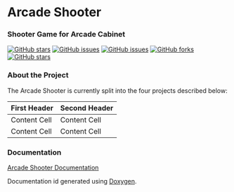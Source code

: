 # Arcade Shooter
### Shooter Game for Arcade Cabinet

[![GitHub stars](https://img.shields.io/badge/build-passing-brightgreen.svg?style=flat-square)](https://github.com/RDAppel/ArcadeShooter)
[![GitHub issues](https://img.shields.io/github/issues/RDAppel/ArcadeShooter.svg?style=flat-square)](https://github.com/RDAppel/ArcadeShooter/issues)
[![GitHub issues](https://img.shields.io/github/issues-closed/RDAppel/ArcadeShooter.svg?style=flat-square)](https://github.com/RDAppel/ArcadeShooter/issues)
[![GitHub forks](https://img.shields.io/github/forks/RDAppel/ArcadeShooter.svg?style=flat-square)](https://github.com/RDAppel/ArcadeShooter/network)
[![GitHub stars](https://img.shields.io/github/stars/RDAppel/ArcadeShooter.svg?style=flat-square)](https://github.com/RDAppel/ArcadeShooter/stargazers)

### About the Project
The Arcade Shooter is currently split into the four projects described below:

First Header  | Second Header
------------- | -------------
Content Cell  | Content Cell
Content Cell  | Content Cell

### Documentation
[Arcade Shooter Documentation](http://ryan-appel.com/arcade_shooter/api/)

Documentation id generated using [Doxygen](http://www.stack.nl/~dimitri/doxygen/index.html).
